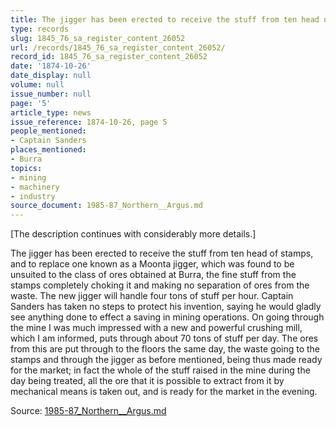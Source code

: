 ```yaml
---
title: The jigger has been erected to receive the stuff from ten head of stamps
type: records
slug: 1845_76_sa_register_content_26052
url: /records/1845_76_sa_register_content_26052/
record_id: 1845_76_sa_register_content_26052
date: '1874-10-26'
date_display: null
volume: null
issue_number: null
page: '5'
article_type: news
issue_reference: 1874-10-26, page 5
people_mentioned:
- Captain Sanders
places_mentioned:
- Burra
topics:
- mining
- machinery
- industry
source_document: 1985-87_Northern__Argus.md
---
```


[The description continues with considerably more details.]

The jigger has been erected to receive the stuff from ten head of stamps, and to replace one known as a Moonta jigger, which was found to be unsuited to the class of ores obtained at Burra, the fine stuff from the stamps completely choking it and making no separation of ores from the waste.  The new jigger will handle four tons of stuff per hour.  Captain Sanders has taken no steps to protect his invention, saying he would gladly see anything done to effect a saving in mining operations.  On going through the mine I was much impressed with a new and powerful crushing mill, which I am informed, puts through about 70 tons of stuff per day.  The ores from this are put through to the floors the same day, the waste going to the stamps and through the jigger as before mentioned, being thus made ready for the market; in fact the whole of the stuff raised in the mine during the day being treated, all the ore that it is possible to extract from it by mechanical means is taken out, and is ready for the market in the evening.

Source: [1985-87_Northern__Argus.md](/downloads/markdown/1985-87_Northern__Argus.md)
